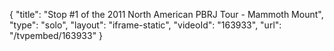 {
    "title": "Stop #1 of the 2011 North American PBRJ Tour - Mammoth Mount",
    "type": "solo",
    "layout": "iframe-static",
    "videoId": "163933",
    "url": "\/tvpembed\/163933"
}